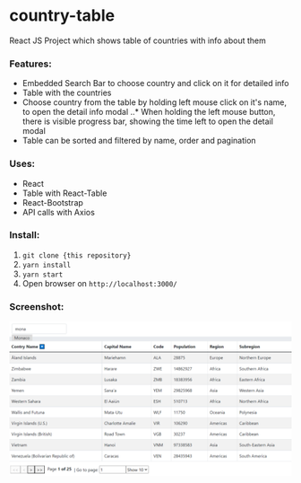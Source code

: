 # country-table
React JS Project which shows table of countries with info about them

### Features:
* Embedded Search Bar to choose country and click on it for detailed info
* Table with the countries 
* Choose country from the table by holding left mouse click on it's name, to open the detail info modal
..* When holding the left mouse button, there is visible progress bar, showing the time left to open the detail modal
* Table can be sorted and filtered by name, order and pagination

### Uses:
* React
* Table with React-Table
* React-Bootstrap
* API calls with Axios

### Install:
1. `git clone {this repository}`
2. `yarn install`
3. `yarn start`
4. Open browser on `http://localhost:3000/`  

### Screenshot:
![Home screen](https://raw.githubusercontent.com/NaskoTrak/country-table/main/CountryTable2022.png "Home screen")